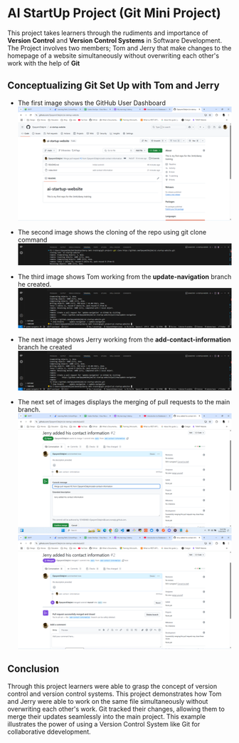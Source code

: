 # AI StartUp Project (Git Mini Project)

This project takes learners through the rudiments and importance of **Version Control** and **Version Control Systems** in Software Development. The Project involves two members; Tom and Jerry that make changes to the homepage of a website simultaneously without overwriting each other's work with the help of **Git**

## Conceptualizing Git Set Up with Tom and Jerry

* The first image shows the GitHub User Dashboard
![Github User Dashboard](Images/github-user-dashboard.png)

* The second image shows the cloning of the repo using git clone command
![it clone screenshot](Images/git-clone-repo.png)

* The third image shows Tom working from the **__update-navigation__** branch he created.
![Tom working from his branch](Images/git-pull-request.png)

* The next image shows Jerry working from the **__add-contact-information__** branch he created
![Jerry working from his branch](Images/git-pull-request.png)

* The next set of images displays the merging of pull requests to the main branch.
![Jerry merging branch](Images/jerry-merge-request.png)
![Jerry adding contact info](Images/jerry-add-contactinfo.png)

## Conclusion

Through this project learners were able to grasp the concept of version control and version control systems. This project demonstrates how Tom and Jerry were able to work on the same file simultaneously without overwriting each other's work. Git tracked their changes, allowing them to merge their updates seamlessly into the main project. This example illustrates the power of using a Version Control System like Git for collaborative ddevelopment.
